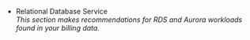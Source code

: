 - Relational Database Service  
*This section makes recommendations for RDS and Aurora workloads found in your billing data.*  